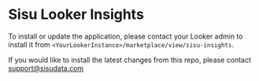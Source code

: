 # Sisu Looker Insights
To install or update the application, please contact your Looker admin to install it from `<YourLookerInstance>/marketplace/view/sisu-insights`.

If you would like to install the latest changes from this repo, please contact support@sisudata.com 
